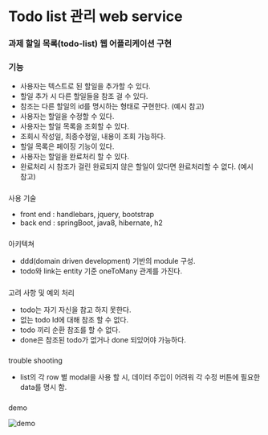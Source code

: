 # Todo list 관리 web service 


### 과제 할일 목록(todo-list) 웹 어플리케이션 구현
### 기능 
* 사용자는 텍스트로 된 할일을 추가할 수 있다.   
* 할일 추가 시 다른 할일들을 참조 걸 수 있다. 
* 참조는 다른 할일의 id를 명시하는 형태로 구현한다. (예시 참고) 
* 사용자는 할일을 수정할 수 있다. 
* 사용자는 할일 목록을 조회할 수 있다.  
* 조회시 작성일, 최종수정일, 내용이 조회 가능하다.  
* 할일 목록은 페이징 기능이 있다. 
* 사용자는 할일을 완료처리 할 수 있다. 
* 완료처리 시 참조가 걸린 완료되지 않은 할일이 있다면 완료처리할 수 없다. (예시 참고)


###
사용 기술 

- front end : handlebars, jquery, bootstrap
- back end : springBoot, java8, hibernate, h2

###
아키텍쳐
- ddd(domain driven development) 기반의 module 구성.
- todo와 link는 entity 기준 oneToMany 관계를 가진다.


###
고려 사항 및 예외 처리
- todo는 자기 자신을 참고 하지 못한다.
- 없는 todo Id에 대해 참조 할 수 없다. 
- todo 끼리 순환 참조를 할 수 없다.
- done은 참조된 todo가 없거나 done 되있어야 가능하다.

###
trouble shooting
- list의 각 row 별 modal을 사용 할 시, 데이터 주입이 어려워 각 수정 버튼에 필요한 data를 명시 함.

###
demo

![demo](https://github.com/kootokoo/todo/blob/master/demo.gif)
